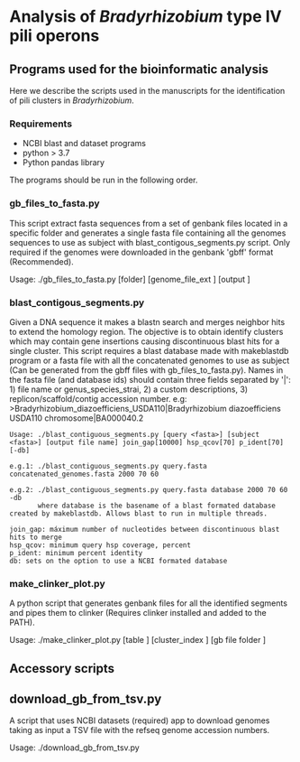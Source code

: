# Analysis of _Bradyrhizobium_ type IV pili operons

## Programs used for the bioinformatic analysis
Here we describe the scripts used in the manuscripts for the identification of pili clusters in _Bradyrhizobium_.

### Requirements
* NCBI blast and dataset programs
* python > 3.7
* Python pandas library

The programs should be run in the following order.

### gb_files_to_fasta.py
This script extract fasta sequences from a set of genbank files located in a specific folder and generates a single fasta file containing all the genomes sequences to use as subject with blast_contigous_segments.py script. Only required if the genomes were downloaded in the genbank 'gbff' format (Recommended). 

Usage: ./gb_files_to_fasta.py [folder] [genome_file_ext <gb>] [output <fasta>]


### blast_contigous_segments.py
Given a DNA sequence it makes a blastn search and merges neighbor hits to extend the homology region. The objective is to obtain identify clusters which may contain gene insertions causing discontinuous blast hits for a single cluster.
This script requires a blast database made with makeblastdb program or a fasta file with all the concatenated genomes to use as subject (Can be generated from the gbff files with gb_files_to_fasta.py). Names in the fasta file (and database ids) should contain three fields separated by '|': 1) file name or genus_species_strai, 2) a custom descriptions, 3) replicon/scaffold/contig accession number. e.g: >Bradyrhizobium_diazoefficiens_USDA110|Bradyrhizobium diazoefficiens USDA110 chromosome|BA000040.2

```
Usage: ./blast_contiguous_segments.py [query <fasta>] [subject <fasta>] [output file name] join_gap[10000] hsp_qcov[70] p_ident[70] [-db]

e.g.1: ./blast_contiguous_segments.py query.fasta concatenated_genomes.fasta 2000 70 60

e.g.2: ./blast_contiguous_segments.py query.fasta database 2000 70 60 -db
       where database is the basename of a blast formated database created by makeblastdb. Allows blast to run in multiple threads.

join_gap: máximum number of nucleotides between discontinuous blast hits to merge
hsp_qcov: minimum query hsp coverage, percent
p_ident: minimum percent identity 
db: sets on the option to use a NCBI formated database
```

### make_clinker_plot.py
A python script that generates genbank files for all the identified segments and pipes them to clinker (Requires clinker installed and added to the PATH).

Usage: ./make_clinker_plot.py [table <csv file with cluster file_name record_id start end>] [cluster_index <int>] [gb file folder <complete path>]

## Accessory scripts
## download_gb_from_tsv.py
A script that uses NCBI datasets (required) app to download genomes taking as input a TSV file with the refseq genome accession numbers.

Usage: ./download_gb_from_tsv.py <tsv table file with headers> <accession number field name> <output folder>
